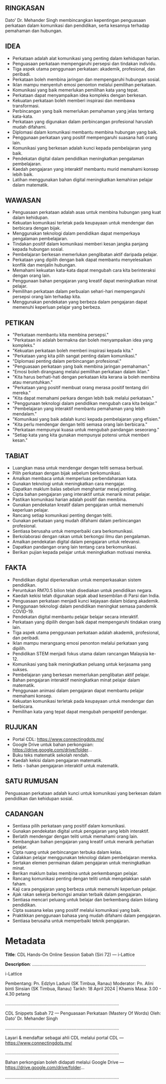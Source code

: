 ## RINGKASAN
Dato' Dr. Mehander Singh membincangkan kepentingan penguasaan perkataan dalam komunikasi dan pendidikan, serta kesannya terhadap pemahaman dan hubungan.

## IDEA
- Perkataan adalah alat komunikasi yang penting dalam kehidupan harian.
- Penguasaan perkataan mempengaruhi persepsi dan tindakan individu.
- Tiga aspek utama penggunaan perkataan: akademik, profesional, dan peribadi.
- Perkataan boleh membina jaringan dan mempengaruhi hubungan sosial.
- Iklan mampu menyentuh emosi penonton melalui pemilihan perkataan.
- Komunikasi yang baik memerlukan pemilihan kata yang tepat.
- Perkataan dapat menyampaikan idea kompleks dengan berkesan.
- Kekuatan perkataan boleh memberi inspirasi dan membawa transformasi.
- Perbincangan yang baik memerlukan pemahaman yang jelas tentang kata-kata.
- Perkataan yang digunakan dalam perbincangan profesional haruslah mudah difahami.
- Diplomasi dalam komunikasi membantu membina hubungan yang baik.
- Penggunaan perkataan yang positif mempengaruhi suasana hati orang lain.
- Komunikasi yang berkesan adalah kunci kepada pembelajaran yang baik.
- Pendekatan digital dalam pendidikan meningkatkan pengalaman pembelajaran.
- Kaedah pengajaran yang interaktif membantu murid memahami konsep lebih baik.
- Latihan menggunakan bahan digital meningkatkan kemahiran pelajar dalam matematik.

## WAWASAN
- Penguasaan perkataan adalah asas untuk membina hubungan yang kuat dalam kehidupan.
- Kekuatan komunikasi terletak pada keupayaan untuk mendengar dan berbicara dengan bijak.
- Menggunakan teknologi dalam pendidikan dapat memperkaya pengalaman pembelajaran.
- Tindakan positif dalam komunikasi memberi kesan jangka panjang kepada hubungan sosial.
- Pembelajaran berkesan memerlukan penglibatan aktif daripada pelajar.
- Perkataan yang dipilih dengan baik dapat membantu menyelesaikan konflik dan menjalin hubungan.
- Memahami kekuatan kata-kata dapat mengubah cara kita berinteraksi dengan orang lain.
- Penggunaan bahan pengajaran yang kreatif dapat meningkatkan minat pelajar.
- Pemilihan perkataan dalam perbualan sehari-hari mempengaruhi persepsi orang lain terhadap kita.
- Menggunakan pendekatan yang berbeza dalam pengajaran dapat memenuhi keperluan pelajar yang berbeza.

## PETIKAN
- "Perkataan membantu kita membina persepsi."
- "Perkataan ini adalah bermakna dan boleh menyampaikan idea yang kompleks."
- "Kekuatan perkataan boleh memberi inspirasi kepada kita."
- "Perkataan yang kita pilih sangat penting dalam komunikasi."
- "Diplomasi penting dalam perbincangan profesional."
- "Penguasaan perkataan yang baik membina jaringan pemahaman."
- "Emosi boleh dirangsang melalui pemilihan perkataan dalam iklan."
- "Kita harus berhati-hati dengan perkataan kita kerana ia boleh membina atau meruntuhkan."
- "Perkataan yang positif membuat orang merasa positif tentang diri mereka."
- "Kita dapat memahami perkara dengan lebih baik melalui perkataan."
- "Penggunaan teknologi dalam pendidikan mengubah cara kita belajar."
- "Pembelajaran yang interaktif membantu pemahaman yang lebih mendalam."
- "Komunikasi yang baik adalah kunci kepada pembelajaran yang efisien."
- "Kita perlu mendengar dengan teliti semasa orang lain berbicara."
- "Perkataan mempunyai kuasa untuk mengubah pandangan seseorang."
- "Setiap kata yang kita gunakan mempunyai potensi untuk memberi kesan."

## TABIAT
- Luangkan masa untuk mendengar dengan teliti semasa berbual.
- Pilih perkataan dengan bijak sebelum berkomunikasi.
- Amalkan membaca untuk memperluas perbendaharaan kata.
- Gunakan teknologi untuk meningkatkan cara mengajar.
- Dapatkan maklum balas sebelum menghantar mesej penting.
- Cipta bahan pengajaran yang interaktif untuk menarik minat pelajar.
- Pastikan komunikasi harian adalah positif dan membina.
- Gunakan pendekatan kreatif dalam pengajaran untuk memenuhi keperluan pelajar.
- Rancang setiap komunikasi penting dengan teliti.
- Gunakan perkataan yang mudah difahami dalam perbincangan profesional.
- Sentiasa berusaha untuk memperbaiki cara berkomunikasi.
- Berkolaborasi dengan rakan untuk berkongsi ilmu dan pengalaman.
- Amalkan pendekatan digital dalam pengajaran untuk relevansi.
- Dapatkan pandangan orang lain tentang cara berkomunikasi.
- Berikan pujian kepada pelajar untuk meningkatkan motivasi mereka.

## FAKTA
- Pendidikan digital diperkenalkan untuk memperkasakan sistem pendidikan.
- Peruntukan RM70.5 bilion telah disediakan untuk pendidikan negara.
- Kaedah kekisi telah digunakan sejak abad kesembilan di Parsi dan India.
- Penguasaan perkataan menjadi kunci kejayaan dalam bidang akademik.
- Penggunaan teknologi dalam pendidikan meningkat semasa pandemik COVID-19.
- Pendekatan digital membantu pelajar belajar secara interaktif.
- Perkataan yang dipilih dengan baik dapat mempengaruhi tindakan orang lain.
- Tiga aspek utama penggunaan perkataan adalah akademik, profesional, dan peribadi.
- Iklan mampu merangsang emosi penonton melalui perkataan yang dipilih.
- Pendidikan STEM menjadi fokus utama dalam rancangan Malaysia ke-12.
- Komunikasi yang baik meningkatkan peluang untuk kerjasama yang sukses.
- Pembelajaran yang berkesan memerlukan penglibatan aktif pelajar.
- Bahan pengajaran interaktif meningkatkan minat pelajar dalam matematik.
- Penggunaan animasi dalam pengajaran dapat membantu pelajar memahami konsep.
- Kekuatan komunikasi terletak pada keupayaan untuk mendengar dan berbicara.
- Pemilihan kata yang tepat dapat mengubah perspektif pendengar.

## RUJUKAN
- Portal CDL: https://www.connectingdots.my/
- Google Drive untuk bahan perkongsian: https://drive.google.com/drive/folder...
- Buku teks matematik sekolah rendah.
- Kaedah kekisi dalam pengajaran matematik.
- Iletis - bahan pengajaran interaktif untuk matematik.

## SATU RUMUSAN
Penguasaan perkataan adalah kunci untuk komunikasi yang berkesan dalam pendidikan dan kehidupan sosial.

## CADANGAN
- Sentiasa pilih perkataan yang positif dalam komunikasi.
- Gunakan pendekatan digital untuk pengajaran yang lebih interaktif.
- Berlatih mendengar dengan teliti untuk memahami orang lain.
- Kembangkan bahan pengajaran yang kreatif untuk menarik perhatian pelajar.
- Cipta ruang untuk perbincangan terbuka dalam kelas.
- Galakkan pelajar menggunakan teknologi dalam pembelajaran mereka.
- Sertakan elemen permainan dalam pengajaran untuk meningkatkan minat.
- Berikan maklum balas membina untuk perkembangan pelajar.
- Rancang komunikasi penting dengan teliti untuk mengelakkan salah faham.
- Kaji cara pengajaran yang berbeza untuk memenuhi keperluan pelajar.
- Ajak rakan sekerja berkongsi amalan terbaik dalam pengajaran.
- Sentiasa mencari peluang untuk belajar dan berkembang dalam bidang pendidikan.
- Cipta suasana kelas yang positif melalui komunikasi yang baik.
- Praktikkan penggunaan bahasa yang mudah difahami dalam pengajaran.
- Sentiasa berusaha untuk memperbaiki teknik pengajaran.

# Metadata
**Title**: CDL Hands-On Online Session Sabah (Siri 72) — i-Lattice

**Description**: ...........................................................................................

 i-Lattice

Pembentang: Pn. Edzlyn Laduni (SK Timbua, Ranau)
Moderator: Pn. Alini binti Sinsian (SK Timbua, Ranau)
Tarikh: 18 April 2024   |   Khamis
Masa: 3.00 - 4.30 petang

...........................................................................................

CDL Snippets Sabah 72 — Penguasaan Perkataan (Mastery Of Words)
Oleh: Dato' Dr. Mehander Singh

...........................................................................................

Layari & mendaftar sebagai ahli CDL melalui portal CDL — https://www.connectingdots.my/

...........................................................................................

Bahan perkongsian boleh didapati melalui Google Drive — https://drive.google.com/drive/folder...

...........................................................................................